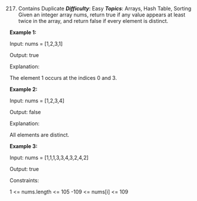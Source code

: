 217. Contains Duplicate
***Difficulty***: Easy
***Topics***: Arrays, Hash Table, Sorting
Given an integer array nums, return true if any value appears at least twice in the array, and return false if every element is distinct.

 
**Example 1:**

Input: nums = [1,2,3,1]

Output: true

Explanation:

The element 1 occurs at the indices 0 and 3.

**Example 2:**

Input: nums = [1,2,3,4]

Output: false

Explanation:

All elements are distinct.

**Example 3:**

Input: nums = [1,1,1,3,3,4,3,2,4,2]

Output: true

 

Constraints:

1 <= nums.length <= 105
-109 <= nums[i] <= 109
